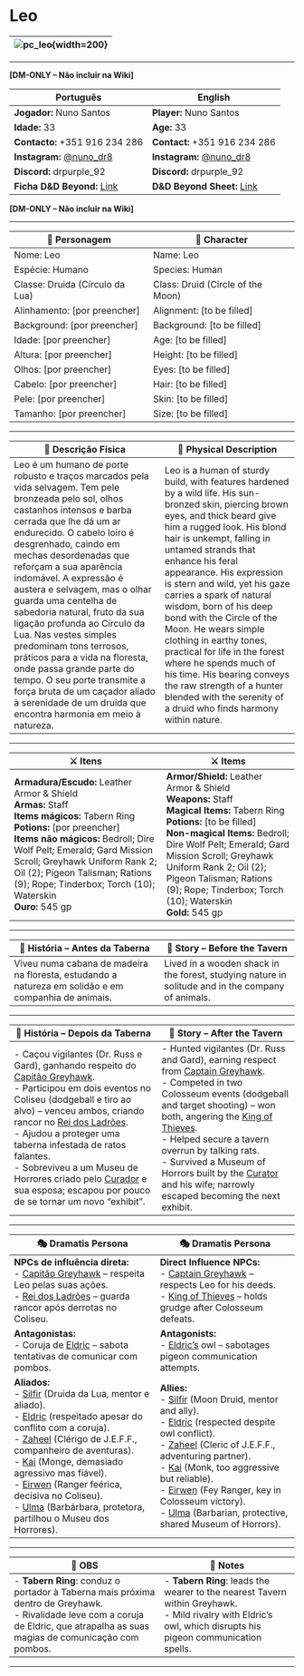 # Leo


| ![pc_leo](assets/pc/pc_leo.jpeg){width=200} |
| --------------------- |


---

**[DM-ONLY – Não incluir na Wiki]**  

| Português                                                                    | English                                                |
| --------------------------------------------------------- | ---------------------------------------- |
| **Jogador:** Nuno Santos                                      | **Player:**  Nuno Santos                      |
| **Idade:** 33                                          | **Age:**   33                        |
| **Contacto:** +351 916 234 286                                    | **Contact:**  +351 916 234 286                   |
| **Instagram:** [@nuno_dr8](https://www.instagram.com/nuno_dr8/)                                   | **Instagram:**  [@nuno_dr8](https://www.instagram.com/nuno_dr8/)               |
| **Discord:** drpurple_92                                       | **Discord:**  drpurple_92                   |
| **Ficha D&D Beyond:** [Link](https://www.dndbeyond.com/characters/145620187)                     | **D&D Beyond Sheet:**  [Link](https://www.dndbeyond.com/characters/145620187) |

**[DM-ONLY – Não incluir na Wiki]**  

---

| **🧙 Personagem**                | **🧙 Character**                   |
| -------------------------------- | ---------------------------------- |
| Nome: Leo                        | Name:  Leo                         |
| Espécie:  Humano                 | Species:  Human                    |
| Classe:  Druida (Círculo da Lua) | Class:  Druid (Circle of the Moon) |
| Alinhamento: [por preencher]     | Alignment: [to be filled]          |
| Background: [por preencher]      | Background: [to be filled]         |
| Idade: [por preencher]           | Age: [to be filled]                |
| Altura: [por preencher]          | Height: [to be filled]             |
| Olhos: [por preencher]           | Eyes: [to be filled]               |
| Cabelo: [por preencher]          | Hair: [to be filled]               |
| Pele: [por preencher]            | Skin: [to be filled]               |
| Tamanho:  [por preencher]        | Size:  [to be filled]              |

---

| **📜 Descrição Física** | **📜 Physical Description** |
| ----------------------- | --------------------------- |
| Leo é um humano de porte robusto e traços marcados pela vida selvagem. Tem pele bronzeada pelo sol, olhos castanhos intensos e barba cerrada que lhe dá um ar endurecido. O cabelo loiro é desgrenhado, caindo em mechas desordenadas que reforçam a sua aparência indomável. A expressão é austera e selvagem, mas o olhar guarda uma centelha de sabedoria natural, fruto da sua ligação profunda ao Círculo da Lua. Nas vestes simples predominam tons terrosos, práticos para a vida na floresta, onde passa grande parte do tempo. O seu porte transmite a força bruta de um caçador aliado à serenidade de um druida que encontra harmonia em meio à natureza. | Leo is a human of sturdy build, with features hardened by a wild life. His sun-bronzed skin, piercing brown eyes, and thick beard give him a rugged look. His blond hair is unkempt, falling in untamed strands that enhance his feral appearance. His expression is stern and wild, yet his gaze carries a spark of natural wisdom, born of his deep bond with the Circle of the Moon. He wears simple clothing in earthy tones, practical for life in the forest where he spends much of his time. His bearing conveys the raw strength of a hunter blended with the serenity of a druid who finds harmony within nature. |

---

| **⚔️ Itens**             | **⚔️ Items**                         |
| ---------------------- | ------------------------------ |
| **Armadura/Escudo:** Leather Armor & Shield <br>**Armas:** Staff <br>**Items mágicos:** Tabern Ring <br>**Potions:** [por preencher] <br>**Items não mágicos:** Bedroll; Dire Wolf Pelt; Emerald; Gard Mission Scroll; Greyhawk Uniform Rank 2; Oil (2); Pigeon Talisman; Rations (9); Rope; Tinderbox; Torch (10); Waterskin  <br>**Ouro:** 545 gp | **Armor/Shield:** Leather Armor & Shield <br>**Weapons:** Staff <br>**Magical Items:** Tabern Ring <br>**Potions:** [to be filled] <br>**Non-magical Items:** Bedroll; Dire Wolf Pelt; Emerald; Gard Mission Scroll; Greyhawk Uniform Rank 2; Oil (2); Pigeon Talisman; Rations (9); Rope; Tinderbox; Torch (10); Waterskin  <br>**Gold:** 545 gp |

---

| **📖 História – Antes da Taberna** | **📖 Story – Before the Tavern** |
| ---------------------------------- | -------------------------------- |
| Viveu numa cabana de madeira na floresta, estudando a natureza em solidão e em companhia de animais. | Lived in a wooden shack in the forest, studying nature in solitude and in the company of animals. |

---

| **📖 História – Depois da Taberna** | **📖 Story – After the Tavern** |
| ----------------------------------- | -------------------------------- |
| - Caçou vigilantes (Dr. Russ e Gard), ganhando respeito do [Capitão Greyhawk](../npc/capitao_greyhawk.md). <br>- Participou em dois eventos no Coliseu (dodgeball e tiro ao alvo) – venceu ambos, criando rancor no [Rei dos Ladrões](../npc/rei_dos_ladroes.md). <br>- Ajudou a proteger uma taberna infestada de ratos falantes. <br>- Sobreviveu a um Museu de Horrores criado pelo [Curador](../npc/curador.md) e sua esposa; escapou por pouco de se tornar um novo “exhibit”. | - Hunted vigilantes (Dr. Russ and Gard), earning respect from [Captain Greyhawk](../npc/capitao_greyhawk.md). <br>- Competed in two Colosseum events (dodgeball and target shooting) – won both, angering the [King of Thieves](../npc/rei_dos_ladroes.md). <br>- Helped secure a tavern overrun by talking rats. <br>- Survived a Museum of Horrors built by the [Curator](../npc/curador.md) and his wife; narrowly escaped becoming the next exhibit. |

---

| **🎭 Dramatis Persona**                                                                                                                                                                                                                                                                                                                                                                                                                                                                         | **🎭 Dramatis Persona**                                                                                                                                                                                                                                                                                                                                                                                                                                           |
| ----------------------------------------------------------------------------------------------------------------------------------------------------------------------------------------------------------------------------------------------------------------------------------------------------------------------------------------------------------------------------------------------------------------------------------------------------------------------------------------------- | ----------------------------------------------------------------------------------------------------------------------------------------------------------------------------------------------------------------------------------------------------------------------------------------------------------------------------------------------------------------------------------------------------------------------------------------------------------------- |
| **NPCs de influência direta:**  <br>- [Capitão Greyhawk](../npc/capitao_greyhawk.md) – respeita Leo pelas suas ações. <br>- [Rei dos Ladrões](../npc/rei_dos_ladroes.md) – guarda rancor após derrotas no Coliseu.                                                                                                                                                                                                                                                                              | **Direct Influence NPCs:**  <br>- [Captain Greyhawk](../npc/capitao_greyhawk.md) – respects Leo for his deeds. <br>- [King of Thieves](../npc/rei_dos_ladroes.md) – holds grudge after Colosseum defeats.                                                                                                                                                                                                                                                         |
| **Antagonistas:**  <br>- Coruja de [Eldric](../pc/pc_eldric.md) – sabota tentativas de comunicar com pombos.                                                                                                                                                                                                                                                                                                                                                                                    | **Antagonists:**  <br>- [Eldric’s](../pc/pc_eldric.md) owl – sabotages pigeon communication attempts.                                                                                                                                                                                                                                                                                                                                                             |
| **Aliados:**  <br>- [Silfir](docs/dm/-/pc/pc_silfir.md) (Druida da Lua, mentor e aliado). <br>- [Eldric](../pc/pc_eldric.md) (respeitado apesar do conflito com a coruja). <br>- [Zaheel](../pc/pc_zaheel.md) (Clérigo de J.E.F.F., companheiro de aventuras). <br>- [Kai](docs/dm/-/pc/pc_kai.md) (Monge, demasiado agressivo mas fiável). <br>- [Eirwen](docs/dm/-/pc/pc_eirwen.md) (Ranger feérica, decisiva no Coliseu). <br>- [Ulma](docs/dm/-/pc/pc_ulma.md) (Barbárbara, protetora, partilhou o Museu dos Horrores). | **Allies:**  <br>- [Silfir](docs/dm/-/pc/pc_silfir.md)  (Moon Druid, mentor and ally). <br>- [Eldric](../pc/pc_eldric.md) (respected despite owl conflict). <br>- [Zaheel](../pc/pc_zaheel.md) (Cleric of J.E.F.F., adventuring partner). <br>- [Kai](docs/dm/-/pc/pc_kai.md) (Monk, too aggressive but reliable). <br>- [Eirwen](docs/dm/-/pc/pc_eirwen.md) (Fey Ranger, key in Colosseum victory). <br>- [Ulma](docs/dm/-/pc/pc_ulma.md) (Barbarian, protective, shared Museum of Horrors). |

---

| **🔮 OBS** | **🔮 Notes** |
| ---------- | ------------ |
| - **Tabern Ring**: conduz o portador à Taberna mais próxima dentro de Greyhawk. <br>- Rivalidade leve com a coruja de Eldric, que atrapalha as suas magias de comunicação com pombos. | - **Tabern Ring**: leads the wearer to the nearest Tavern within Greyhawk. <br>- Mild rivalry with Eldric’s owl, which disrupts his pigeon communication spells. |

---
